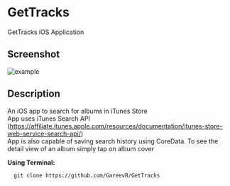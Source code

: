 # GetTracks
GetTracks iOS Application

## Screenshot
![example](https://github.com/GareevR/GetTracks/blob/main/Calculator/Screenshots/AlbumDetail)

## Description
An iOS app to search for albums in iTunes Store\
App uses iTunes Search API (https://affiliate.itunes.apple.com/resources/documentation/itunes-store-web-service-search-api/)\
App is also capable of saving search history using CoreData. To see the detail view of an album simply tap on album cover

**Using Terminal:**
```
  git clone https://github.com/GareevR/GetTracks
```
